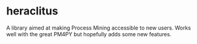 # heraclitus
A library aimed at making Process Mining accessible to new users. Works well with the great PM4PY but hopefully adds some new features.
